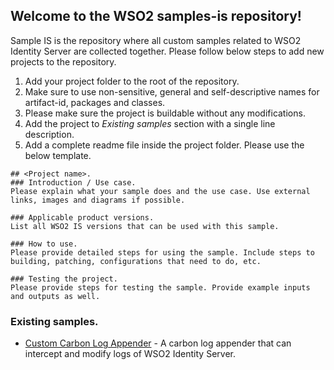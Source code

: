 ## Welcome to the WSO2 samples-is repository!
Sample IS is the repository where all custom samples related to WSO2 Identity Server are collected together. Please follow below steps to add new projects to the repository.
1. Add your project folder to the root of the repository.
2. Make sure to use non-sensitive, general and self-descriptive names for artifact-id, packages and classes.
2. Please make sure the project is buildable without any modifications.
4. Add the project to *Existing samples* section with a single line description.
3. Add a complete readme file inside the project folder. Please use the below template.
  ```
  ## <Project name>.
  ### Introduction / Use case.
  Please explain what your sample does and the use case. Use external links, images and diagrams if possible.
  
  ### Applicable product versions.
  List all WSO2 IS versions that can be used with this sample.
  
  ### How to use.
  Please provide detailed steps for using the sample. Include steps to building, patching, configurations that need to do, etc.
  
  ### Testing the project.
  Please provide steps for testing the sample. Provide example inputs and outputs as well.
  
 ```
 ### Existing samples.
 - [Custom Carbon Log Appender](https://github.com/vihanga-liyanage/samples-is-1/tree/master/custom-carbon-log-appender) - A carbon log appender that can intercept and modify logs of WSO2 Identity Server.

